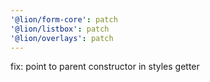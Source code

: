 ```yaml
---
'@lion/form-core': patch
'@lion/listbox': patch
'@lion/overlays': patch
---
```


fix: point to parent constructor in styles getter
